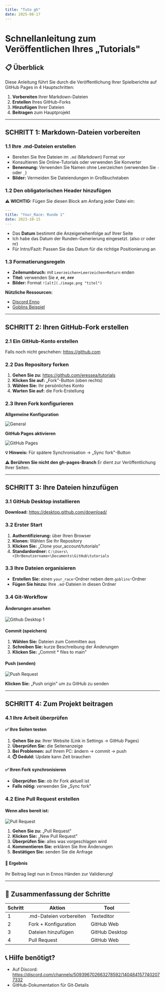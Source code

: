 ```yaml
---
title: "Tuto gh"
date: 2025-08-17
---
```

# Schnellanleitung zum Veröffentlichen Ihres „Tutorials"

## 📋 Überblick

Diese Anleitung führt Sie durch die Veröffentlichung Ihrer Spielberichte auf GitHub Pages in 4 Hauptschritten:

1. **Vorbereiten** Ihrer Markdown-Dateien
2. **Erstellen** Ihres GitHub-Forks  
3. **Hinzufügen** Ihrer Dateien
4. **Beitragen** zum Hauptprojekt

---

## SCHRITT 1: Markdown-Dateien vorbereiten

### 1.1 Ihre .md-Dateien erstellen

- Bereiten Sie Ihre Dateien im `.md` (Markdown) Format vor
- Konsultieren Sie Online-Tutorials oder verwenden Sie Konverter
- **Benennung:** Verwenden Sie Namen ohne Leerzeichen (verwenden Sie `-` oder `_`)
- **Bilder:** Vermeiden Sie Dateiendungen in Großbuchstaben

### 1.2 Den obligatorischen Header hinzufügen

**⚠️ WICHTIG:** Fügen Sie diesen Block am Anfang jeder Datei ein:

```yaml
---
title: "Your_Race: Runde 1"
date: 2023-10-15
---
```

- Das **Datum** bestimmt die Anzeigereihenfolge auf Ihrer Seite
- Ich habe das Datum der Runden-Generierung eingesetzt. (also cr oder nr)
- Für Intro/Fazit: Passen Sie das Datum für die richtige Positionierung an

### 1.3 Formatierungsregeln

- **Zeilenumbruch:** mit `Leerzeichen+Leerzeichen+Return` enden
- **Titel:** verwenden Sie `#`, `##`, `###`
- **Bilder:** Format `![alt](./image.png "titel")`

**Nützliche Ressourcen:**
- [Discord Enno](https://discord.com/channels/509396702663278592/1193551778952781846/1404064429024346177)
- [Goblins Beispiel](https://eressea.github.io/tutorials/goblins/)

---

## SCHRITT 2: Ihren GitHub-Fork erstellen

### 2.1 Ein GitHub-Konto erstellen
Falls noch nicht geschehen: https://github.com

### 2.2 Das Repository forken

1. **Gehen Sie zu:** https://github.com/eressea/tutorials
2. **Klicken Sie auf:** „Fork"-Button (oben rechts)
3. **Wählen Sie:** Ihr persönliches Konto
4. **Warten Sie auf:** die Fork-Erstellung

### 2.3 Ihren Fork konfigurieren

**Allgemeine Konfiguration**

![General](./tuto1.png "General")

**GitHub Pages aktivieren**

![GitHub Pages](./tuto2.png "GitHub Pages")

**💡 Hinweis:** Für spätere Synchronisation → „Sync fork"-Button

**⚠️ Berühren Sie nicht den gh-pages-Branch** Er dient zur Veröffentlichung Ihrer Seiten.

---

## SCHRITT 3: Ihre Dateien hinzufügen

### 3.1 GitHub Desktop installieren

**Download:** https://desktop.github.com/download/

### 3.2 Erster Start

1. **Authentifizierung:** über Ihren Browser
2. **Klonen:** Wählen Sie Ihr Repository
3. **Klicken Sie:** „Clone your_account/tutorials"
4. **Standardordner:** `C:\Users\<IhrBenutzername>\Documents\GitHub\tutorials`

### 3.3 Ihre Dateien organisieren

- **Erstellen Sie:** einen `your_race`-Ordner neben dem `goblins`-Ordner
- **Fügen Sie hinzu:** Ihre `.md`-Dateien in diesen Ordner

### 3.4 Git-Workflow

#### Änderungen ansehen
![Github Desktop 1](./tuto3.png "Github Desktop 1")

#### Commit (speichern)
1. **Wählen Sie:** Dateien zum Committen aus
2. **Schreiben Sie:** kurze Beschreibung der Änderungen
3. **Klicken Sie:** „Commit * files to main"

#### Push (senden)
![Push Request](./tuto4.png "Push Request")

**Klicken Sie:** „Push origin" um zu GitHub zu senden

---

## SCHRITT 4: Zum Projekt beitragen

### 4.1 Ihre Arbeit überprüfen

#### ✅ Ihre Seiten testen
1. **Gehen Sie zu:** Ihrer Website (Link in Settings → GitHub Pages)
2. **Überprüfen Sie:** die Seitenanzeige
3. **Bei Problemen:** auf Ihrem PC: ändern → commit → push
4. **⏱️ Geduld:** Update kann Zeit brauchen

#### ✅ Ihren Fork synchronisieren
- **Überprüfen Sie:** ob Ihr Fork aktuell ist
- **Falls nötig:** verwenden Sie „Sync fork"

### 4.2 Eine Pull Request erstellen

#### Wenn alles bereit ist:
![Pull Request](./tuto5.png "Pull Request")

1. **Gehen Sie zu:** „Pull Request"
2. **Klicken Sie:** „New Pull Request"
3. **Überprüfen Sie:** alles was vorgeschlagen wird
4. **Kommentieren Sie:** erklären Sie Ihre Änderungen
5. **Bestätigen Sie:** senden Sie die Anfrage

#### 🎉 Ergebnis
Ihr Beitrag liegt nun in Ennos Händen zur Validierung!

---

## 🚀 Zusammenfassung der Schritte

| Schritt | Aktion | Tool |
|---------|--------|------|
| 1 | .md-Dateien vorbereiten | Texteditor |
| 2 | Fork + Konfiguration | GitHub Web |
| 3 | Dateien hinzufügen | GitHub Desktop |
| 4 | Pull Request | GitHub Web |

## 📞 Hilfe benötigt?

- Auf Discord: https://discord.com/channels/509396702663278592/1404841577402077332
- GitHub-Dokumentation für Git-Details